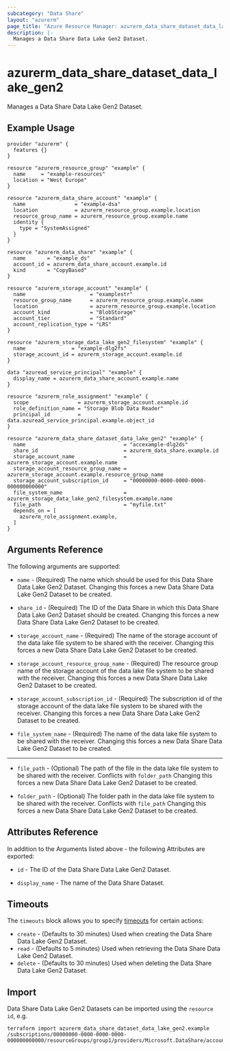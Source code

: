 ```yaml
---
subcategory: "Data Share"
layout: "azurerm"
page_title: "Azure Resource Manager: azurerm_data_share_dataset_data_lake_gen2"
description: |-
  Manages a Data Share Data Lake Gen2 Dataset.
---
```


# azurerm_data_share_dataset_data_lake_gen2

Manages a Data Share Data Lake Gen2 Dataset.

## Example Usage

```hcl
provider "azurerm" {
  features {}
}

resource "azurerm_resource_group" "example" {
  name     = "example-resources"
  location = "West Europe"
}

resource "azurerm_data_share_account" "example" {
  name                = "example-dsa"
  location            = azurerm_resource_group.example.location
  resource_group_name = azurerm_resource_group.example.name
  identity {
    type = "SystemAssigned"
  }
}

resource "azurerm_data_share" "example" {
  name       = "example_ds"
  account_id = azurerm_data_share_account.example.id
  kind       = "CopyBased"
}

resource "azurerm_storage_account" "example" {
  name                     = "examplestr"
  resource_group_name      = azurerm_resource_group.example.name
  location                 = azurerm_resource_group.example.location
  account_kind             = "BlobStorage"
  account_tier             = "Standard"
  account_replication_type = "LRS"
}

resource "azurerm_storage_data_lake_gen2_filesystem" "example" {
  name               = "example-dlg2fs"
  storage_account_id = azurerm_storage_account.example.id
}

data "azuread_service_principal" "example" {
  display_name = azurerm_data_share_account.example.name
}

resource "azurerm_role_assignment" "example" {
  scope                = azurerm_storage_account.example.id
  role_definition_name = "Storage Blob Data Reader"
  principal_id         = data.azuread_service_principal.example.object_id
}

resource "azurerm_data_share_dataset_data_lake_gen2" "example" {
  name                                = "accexample-dlg2ds"
  share_id                            = azurerm_data_share.example.id
  storage_account_name                = azurerm_storage_account.example.name
  storage_account_resource_group_name = azurerm_storage_account.example.resource_group_name
  storage_account_subscription_id     = "00000000-0000-0000-0000-000000000000"
  file_system_name                    = azurerm_storage_data_lake_gen2_filesystem.example.name
  file_path                           = "myfile.txt"
  depends_on = [
    azurerm_role_assignment.example,
  ]
}
```

## Arguments Reference

The following arguments are supported:

* `name` - (Required) The name which should be used for this Data Share Data Lake Gen2 Dataset. Changing this forces a new Data Share Data Lake Gen2 Dataset to be created.

* `share_id` - (Required) The ID of the Data Share in which this Data Share Data Lake Gen2 Dataset should be created. Changing this forces a new Data Share Data Lake Gen2 Dataset to be created.

* `storage_account_name` - (Required) The name of the storage account of the data lake file system to be shared with the receiver. Changing this forces a new Data Share Data Lake Gen2 Dataset to be created.

* `storage_account_resource_group_name` - (Required) The resource group name of the storage account of the data lake file system to be shared with the receiver. Changing this forces a new Data Share Data Lake Gen2 Dataset to be created.

* `storage_account_subscription_id` - (Required) The subscription id of the storage account of the data lake file system to be shared with the receiver. Changing this forces a new Data Share Data Lake Gen2 Dataset to be created.

* `file_system_name` - (Required) The name of the data lake file system to be shared with the receiver. Changing this forces a new Data Share Data Lake Gen2 Dataset to be created.

---

* `file_path` - (Optional) The path of the file in the data lake file system to be shared with the receiver. Conflicts with `folder_path` Changing this forces a new Data Share Data Lake Gen2 Dataset to be created.

* `folder_path` - (Optional) The folder path in the data lake file system to be shared with the receiver. Conflicts with `file_path` Changing this forces a new Data Share Data Lake Gen2 Dataset to be created.

## Attributes Reference

In addition to the Arguments listed above - the following Attributes are exported: 

* `id` - The ID of the Data Share Data Lake Gen2 Dataset.

* `display_name` - The name of the Data Share Dataset.

## Timeouts

The `timeouts` block allows you to specify [timeouts](https://www.terraform.io/docs/configuration/resources.html#timeouts) for certain actions:

* `create` - (Defaults to 30 minutes) Used when creating the Data Share Data Lake Gen2 Dataset.
* `read` - (Defaults to 5 minutes) Used when retrieving the Data Share Data Lake Gen2 Dataset.
* `delete` - (Defaults to 30 minutes) Used when deleting the Data Share Data Lake Gen2 Dataset.

## Import

Data Share Data Lake Gen2 Datasets can be imported using the `resource id`, e.g.

```shell
terraform import azurerm_data_share_dataset_data_lake_gen2.example /subscriptions/00000000-0000-0000-0000-000000000000/resourceGroups/group1/providers/Microsoft.DataShare/accounts/account1/shares/share1/dataSets/dataSet1
```
